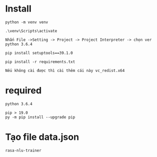 # Install 
```
python -m venv venv
```
```
.\venv\Scripts\activate
```
```
Nhấn File ->Setting -> Project -> Project Interpreter -> chọn ver python 3.6.4
```

```
pip install setuptools==39.1.0
```
```
pip install -r requirements.txt
```
```
Nếu không cài được thì cài thêm cái này vc_redist.x64
```
# required
```
python 3.6.4
```
```
pip > 19.0
py -m pip install --upgrade pip
```
# Tạo file data.json
```
rasa-nlu-trainer
```
